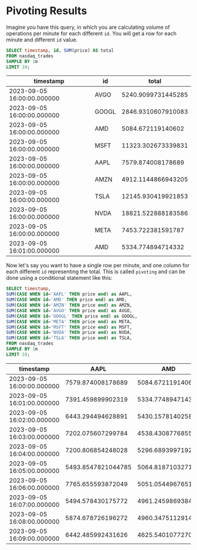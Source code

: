 # Pivoting Results

Imagine you have this query, in which you are calculating volume of operations per minute for each different `id`. You
will get a row for each minute and different `id` value.

```sql
SELECT timestamp, id, SUM(price) AS total
FROM nasdaq_trades
SAMPLE BY 1m
LIMIT 10;
```

|         timestamp          |  id   |       total        |
|----------------------------|-------|--------------------|
| 2023-09-05 16:00:00.000000 | AVGO  | 5240.9099731445285 |
| 2023-09-05 16:00:00.000000 | GOOGL | 2846.9310607910083 |
| 2023-09-05 16:00:00.000000 | AMD   |  5084.672119140602 |
| 2023-09-05 16:00:00.000000 | MSFT  | 11323.302673339831 |
| 2023-09-05 16:00:00.000000 | AAPL  |  7579.874008178689 |
| 2023-09-05 16:00:00.000000 | AMZN  | 4912.1144866943205 |
| 2023-09-05 16:00:00.000000 | TSLA  | 12145.930419921853 |
| 2023-09-05 16:00:00.000000 | NVDA  | 18821.522888183586 |
| 2023-09-05 16:00:00.000000 | META  |  7453.722381591787 |
| 2023-09-05 16:01:00.000000 | AMD   |  5334.774894714332 |


Now let's say you want to have a single row per minute, and one column for each different `id` representing the total.
This is called `pivoting` and can be done using a conditional statement like this:

```sql
SELECT timestamp,
SUM(CASE WHEN id='AAPL' THEN price end) as AAPL,
SUM(CASE WHEN id='AMD' THEN price end) as AMD,
SUM(CASE WHEN id='AMZN' THEN price end) as AMZN,
SUM(CASE WHEN id='AVGO' THEN price end) as AVGO,
SUM(CASE WHEN id='GOOGL' THEN price end) as GOOGL,
SUM(CASE WHEN id='META' THEN price end) as META,
SUM(CASE WHEN id='MSFT' THEN price end) as MSFT,
SUM(CASE WHEN id='NVDA' THEN price end) as NVDA,
SUM(CASE WHEN id='TSLA' THEN price end) as TSLA,
FROM nasdaq_trades
SAMPLE BY 1m
LIMIT 10;
```

|         timestamp          |        AAPL        |        AMD        |        AMZN        |        AVGO        |       GOOGL        |       META        |        MSFT        |        NVDA        |        TSLA        |
|----------------------------|--------------------|-------------------|--------------------|--------------------|--------------------|-------------------|--------------------|--------------------|--------------------|
| 2023-09-05 16:00:00.000000 |  7579.874008178689 | 5084.672119140602 | 4912.1144866943205 | 5240.9099731445285 | 2846.9310607910083 | 7453.722381591787 | 11323.302673339831 | 18821.522888183586 | 12145.930419921853 |
| 2023-09-05 16:01:00.000000 |  7391.459899902319 | 5334.774894714332 | 4095.1175842285015 | 4370.4683227539035 | 2984.1311950683476 | 8653.660156249989 |  9993.825775146472 |  16910.06411743163 | 13683.176284790028 |
| 2023-09-05 16:02:00.000000 |  6443.294494628891 | 5430.157814025858 | 3960.1438903808394 |   6111.73187255859 | 2170.4004821777257 | 8659.099212646468 |  9331.380340576161 |   17397.9634399414 | 10891.317306518535 |
| 2023-09-05 16:03:00.000000 |  7202.075607299784 | 4538.430877685529 |  4643.736602783189 |  7853.859374999998 | 3392.1089172363186 | 5373.722778320306 | 10004.424957275378 | 20302.754211425774 | 11394.964996337878 |
| 2023-09-05 16:04:00.000000 |  7200.806854248028 | 5296.689399719217 |  5051.699874877909 |  4361.820007324216 |  2577.578720092764 | 7762.194580078118 | 11003.722686767565 | 19809.971191406243 | 10377.095489501933 |
| 2023-09-05 16:05:00.000000 | 5493.8547821044785 | 5064.818710327128 | 3684.8054351806545 | 2615.1400146484357 |   3118.46304321288 | 4179.964294433587 |  7668.204040527331 | 17389.004882812493 | 11382.535476684552 |
| 2023-09-05 16:06:00.000000 |  7765.655593872049 |  5051.05449676512 |   4365.74842834471 |  5224.199462890623 |  3117.898910522448 | 7162.115997314447 |  7667.368652343742 | 16896.767730712883 | 10118.141311645491 |
| 2023-09-05 16:07:00.000000 |  5494.578430175772 | 4961.245986938453 |  4097.552322387678 |  5229.344665527342 |  2033.874801635734 | 6273.977172851552 |  9674.531951904284 | 18364.494873046868 | 11645.225952148421 |
| 2023-09-05 16:08:00.000000 |  5874.678726196272 |  4960.34751129148 |  4507.280120849594 |  2615.249938964843 | 2034.6537017822186 | 7173.646453857414 |  9006.780578613269 | 14976.878692626948 | 11137.094818115222 |
| 2023-09-05 16:09:00.000000 |  6442.485992431626 | 4625.540107727032 | 3688.8210906982317 |  5231.304199218748 | 2305.4280853271416 | 4484.199249267571 |  8007.038146972646 | 13045.136840820303 | 11642.798614501937 |
